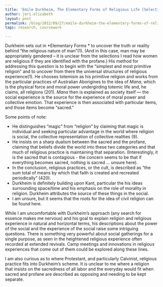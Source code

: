 ```yaml
---
title: 'Emile Durkheim, The Elementary Forms of Religious Life [Selections]'
author: jeri.elizabeth
layout: post
permalink: /blog/2012/09/27/emile-durkheim-the-elementary-forms-of-religious-life-selections/
tags: research, coursework

---
```

Durkheim sets out in *Elementary Forms * to uncover the truth or reality behind &#8220;the religious nature of man&#8221;(1). (And in this case, man may be appropriately gendered &#8211; it is unclear from the selections I read how women are religious if they are identified with the profane.) His method for addressing this question is to begin with the &#8220;simplest and most primitive religion&#8221; and to uncover from there the universal structures of religious experience(1). He chooses totemism as his primitive religion and works from the particular practices of Australian Aborigines to the idea of *Mana*, which is the physical force and moral power undergirding totemic life and, he claims, all religions (201). *Mana* then is explained as society itself &#8212; the social experience is the source for the experience of moral power and collective emotion. That experience is then associated with particular items, and those items become &#8220;sacred.&#8221;

Some points of note:

*   He distinguishes &#8220;magic&#8221; from &#8220;religion&#8221; by claiming that magic is individual and seeking particular advantage in the world where religion is social, the collective representation of collective realities (9).
*   He insists on a sharp dualism between the sacred and the profane, claiming that beliefs divide the world into these two categories and that much of religious practice is maintaining that separation. (Interestingly, it is the sacred that is contagious - the concern seems to be that if everything becomes sacred, nothing is sacred &#8230; unsure here).
*   In the conclusion, religious practices, or the cult, is described as &#8220;the sum total of means by which that faith is created and recreated periodically&#8221; (420).
*   Durkheim is definitely building upon Kant, particular the his ideas surrounding space/time and his emphasis on the role of morality in religion. Durkheim attributes the source of these things in the social.
*   I am unsure, but it seems that the roots for the idea of civil religion can be found here.

While I am uncomfortable with Durkheim&#8217;s approach (any search for essence makes me nervous) and his goal to explain religion and religious experience in natural and horizontal terms, his descriptions about the power of the social and the experience of the social raise some intriguing questions. There is something very powerful about social gatherings for a single purpose, as seen in the heightened religious experience often recorded at extended revivals. Camp meetings and innovations in religious experiences that come out of them could be explored along these lines.

I am also curious as to where Protestant, and particularly Calvinist, religious practice fits into Durkheim&#8217;s scheme. It is unclear to me where a religion that insists on the sacredness of all labor and the everyday would fit when sacred and profane are described as opposing and needing to be kept separate.
